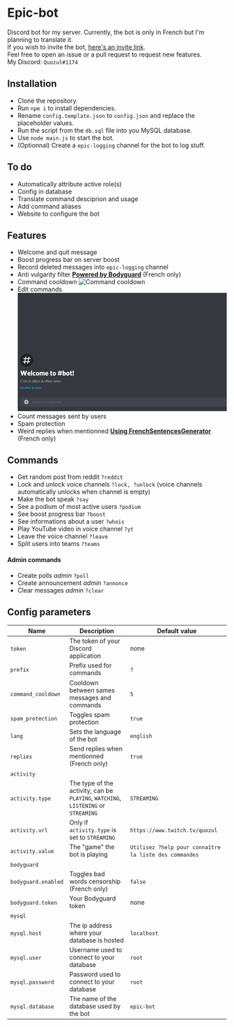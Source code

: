 # Epic-bot
Discord bot for my server. Currently, the bot is only in French but I'm planning to translate it.  
If you wish to invite the bot, [here's an invite link](https://discord.com/oauth2/authorize?client_id=660424710021971988&scope=bot&permissions=8).  
Feel free to open an issue or a pull request to request new features.  
My Discord: `Quozul#1174`

## Installation
* Clone the repository.
* Run `npm i` to install dependencies.
* Rename `config.template.json` to `config.json` and replace the placeholder values.
* Run the script from the `db.sql` file into you MySQL database.
* Use `node main.js` to start the bot.
* (Optionnal) Create a `epic-logging` channel for the bot to log stuff.

## To do
* Automatically attribute active role(s)
* Config in database
* Translate command desciprion and usage
* Add command aliases
* Website to configure the bot

## Features
* Welcome and quit message
* Boost progress bar on server boost
* Record deleted messages into `epic-logging` channel
* Anti vulgarity filter **[Powered by Bodyguard](https://developers.bodyguard.ai/)** (French only)
* Command cooldown ![Command cooldown](assets/cooldown.gif)
* Edit commands ![Command cooldown](assets/edit_command.gif)
* Count messages sent by users
* Spam protection
* Weird replies when mentionned **[Using FrenchSentencesGenerator](https://github.com/Klemek/FrenchSentencesGenerator)** (French only)

## Commands
* Get random post from reddit `?reddit`
* Lock and unlock voice channels `?lock, ?unlock` (voice channels automatically unlocks when channel is empty)
* Make the bot speak `?say`
* See a podium of most active users `?podium`
* See boost progress bar `?boost`
* See informations about a user `?whois`
* Play YouTube video in voice channel `?yt`
* Leave the voice channel `?leave`
* Split users into teams `?teams`

#### Admin commands
* Create polls *admin* `?poll`
* Create announcement *admin* `?annonce`
* Clear messages *admin* `?clear`

## Config parameters
Name | Description | Default value
--- | --- | ---
`token` | The token of your Discord application | none
`prefix` | Prefix used for commands | `?`
`command_cooldown` | Cooldown between sames messages and commands | `5`
`spam_protection` | Toggles spam protection | `true`
`lang` | Sets the language of the bot | `english`
`replies` | Send replies when mentionned (French only) | `true`
`activity` | |
`activity.type` | The type of the activity, can be `PLAYING`, `WATCHING`, `LISTENING` or `STREAMING` | `STREAMING`
`activity.url` | Only if `activity.type` is set to `STREAMING` | `https://www.twitch.tv/quozul`
`activity.value` | The "game" the bot is playing | `Utilisez ?help pour connaître la liste des commandes`
`bodyguard` | |
`bodyguard.enabled` | Toggles bad words censorship (French only) | `false`
`bodyguard.token` | Your Bodyguard token | none
`mysql` | |
`mysql.host` | The ip address where your database is hosted | `localhost`
`mysql.user` | Username used to connect to your database | `root`
`mysql.password` | Password used to connect to your database | `root`
`mysql.database` | The name of the database used by the bot | `epic-bot`
